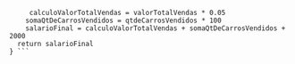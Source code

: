 ``` function calculaSalario(qtdeCarrosVendidos, valorTotalVendas) {
     calculoValorTotalVendas = valorTotalVendas * 0.05
    somaQtDeCarrosVendidos = qtdeCarrosVendidos * 100
    salarioFinal = calculoValorTotalVendas + somaQtDeCarrosVendidos + 2000
  return salarioFinal
} ```